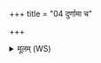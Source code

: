 +++
title = "04 दुर्णामा च"

+++
<details><summary>मूलम् (WS)</summary>

दुर्णामा च सुनामा चोभौ संवृतमिछतः ।  
अरायानप हन्मसि सुनामा स्त्रैणमिछताम् ॥ ४ ॥
</details>